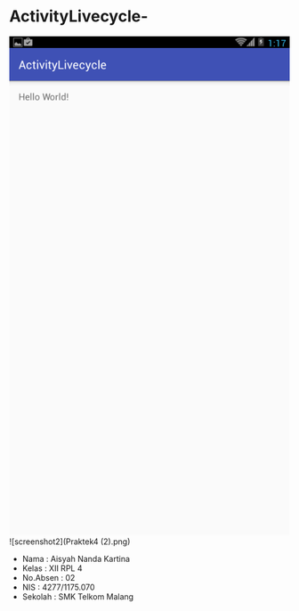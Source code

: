 # ActivityLivecycle-

![screenshot](Praktek4.png)
![screenshot2](Praktek4 (2).png)

* Nama      : Aisyah Nanda Kartina
* Kelas     : XII RPL 4
* No.Absen  : 02
* NIS       : 4277/1175.070
* Sekolah   : SMK Telkom Malang
